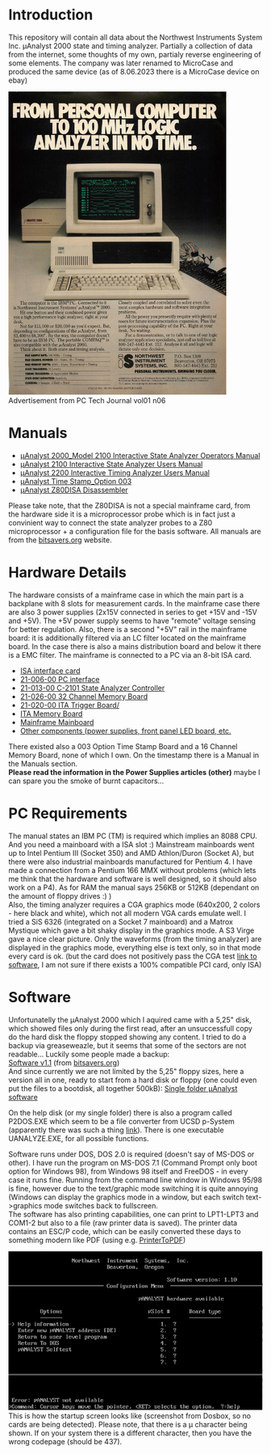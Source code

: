 # Introduction
This repository will contain all data about the Northwest Instruments System Inc. μAnalyst 2000 state and timing analyzer. Partially a collection of data from the internet, some thoughts of my own, partialy reverse engineering of some elements. The company was later renamed to MicroCase and produced the same device (as of 8.06.2023 there is a MicroCase device on ebay)

<img src="press_mentions/PC_Tech_Journal_vol01_n06_0126.jpg" height=600>\
Advertisement from PC Tech Journal vol01 n06

# Manuals
* [μAnalyst 2000_Model 2100 Interactive State Analyzer Operators Manual](manuals/uAnalyst_2000_Model_2100_Interactive_State_Analyzer_Operators_Manual_198601.pdf)
* [μAnalyst 2100 Interactive State Analyzer Users Manual](manuals/uAnalyst_2100_Interactive_State_Analyzer_Users_Manual_Jan85.pdf)
* [μAnalyst 2200 Interactive Timing Analyzer Users Manual](manuals/uAnalyst_2200_Interactive_Timing_Analyzer_Users_Manual_Jan85.pdf)
* [μAnalyst Time Stamp_Option 003](manuals/uAnalyst_Time_Stamp_Option_003_1985.pdf)
* [μAnalyst Z80DISA Disassembler](manuals/uAnalyst_Z80DISA_Disassembler_1985.pdf)

Please take note, that the Z80DISA is not a special mainframe card, from the hardware side it is a microprocessor probe which is in fact just a convinient way to connect the state analyzer probes to a Z80 microprocessor + a configuration file for the basis software. All manuals are from the [bitsavers.org](https://bitsavers.org/test_equipment/northwestInstrument/) website.

# Hardware Details
The hardware consists of a mainframe case in which the main part is a backplane with 8 slots for measurement cards. In the mainframe case there are also 3 power supplies (2x15V connected in series to get +15V and -15V and +5V). The +5V power supply seems to have "remote" voltage sensing for better regulation. Also, there is a second "+5V" rail in the mainframe board: it is additionally filtered via an LC filter located on the mainframe board. In the case there is also a mains distribution board and below it there is a EMC filter. The mainframe is connected to a PC via an 8-bit ISA card. 

* [ISA interface card](isa_card/README.md)
* [21-006-00 PC interface](mainframe_cards/21-006-00_pc_interface/README.md)
* [21-013-00 C-2101 State Analyzer Controller](mainframe_cards/21-013-00_C-2101_state_analyzer_controller/README.md)
* [21-026-00 32 Channel Memory Board](mainframe_cards/21-026-00_32_channel_memory_board/README.md)
* [21-020-00 ITA Trigger Board/](mainframe_cards/21-020-00_ITA_trigger_board/README.md)
* [ITA Memory Board](mainframe_cards/ITA_memory_board/README.md)
* [Mainframe Mainboard](mainframe_mainboard/README.md)
* [Other components (power supplies, front panel LED board, etc.](other_components/README.md)

There existed also a 003 Option Time Stamp Board and a 16 Channel Memory Board, none of which I own. On the timestamp there is a Manual in the Manuals section.\
**Please read the information in the Power Supplies articles (other)** maybe I can spare you the smoke of burnt capacitors...

# PC Requirements
The manual states an IBM PC (TM) is required which implies an 8088 CPU. And you need a mainboard with a ISA slot :) Mainstream mainboards went up to Intel Pentium III (Socket 350) and AMD Athlon/Duron (Socket A), but there were also industrial mainboards manufactured for Pentium 4. I have made a connection from a Pentium 166 MMX without problems (which lets me think that the hardware and software is well designed, so it should also work on a P4). As for RAM the manual says 256KB or 512KB (dependant on the amount of floppy drives :) )\
Also, the timing analyzer requires a CGA graphics mode (640x200, 2 colors - here black and white), which not all modern VGA cards emulate well. I tried a SiS 6326 (integrated on a Socket 7 mainboard) and a Matrox Mystique which gave a bit shaky display in the graphics mode. A S3 Virge gave a nice clear picture. Only the waveforms (from the timing analyzer) are displayed in the graphics mode, everything else is text only, so in that mode every card is ok. (but the card does not positively pass the CGA test [link to software](https://github.com/MobyGamer/CGACompatibilityTester/tree/master), I am not sure if there exists a 100% compatible PCI card, only ISA)

# Software
Unfortunatelly the μAnalyst 2000 which I aquired came with a 5,25" disk, which showed files only during the first read, after an unsuccessfull copy do the hard disk the floppy stopped showing any content. I tried to do a backup via greaseweazle, but it seems that some of the sectors are not readable... Luckily some people made a backup:\
[Software v1.1](software/analyst_2000_1.1.zip) (from [bitsavers.org](https://bitsavers.org/test_equipment/northwestInstrument/))\
And since currently we are not limited by the 5,25" floppy sizes, here a version all in one, ready to start from a hard disk or floppy (one could even put the files to a bootdisk, all together 500kB):
[Single folder μAnalyst software](software/ANALYZE_single.zip)

On the help disk (or my single folder) there is also a program called P2DOS.EXE which seem to be a file converter from UCSD p-System (apparently there was such a thing [link](https://en.wikipedia.org/wiki/UCSD_Pascal)). There is one executable UANALYZE.EXE, for all possible functions.

Software runs under DOS, DOS 2.0 is required (doesn't say of MS-DOS or other). I have run the program on MS-DOS 7.1 (Command Prompt only boot option for Windows 98), from Windows 98 itself and FreeDOS - in every case it runs fine. Running from the command line window in Windows 95/98 is fine, however due to the text/graphic mode switching it is quite annoying (Windows can display the graphics mode in a window, but each switch text->graphics mode switches back to fullscreen.\
The software has also printing capabilities, one can print to LPT1-LPT3 and COM1-2 but also to a file (raw printer data is saved). The printer data contains an ESC/P code, which can be easily converted these days to something modern like PDF (using e.g. [PrinterToPDF](https://github.com/RWAP/PrinterToPDF/))

![startup_screen](images/startup_screen.png)\
This is how the startup screen looks like (screenshot from Dosbox, so no cards are being detected). Please note, that there is a μ character being shown. If on your system there is a different character, then you have the wrong codepage (should be 437).
